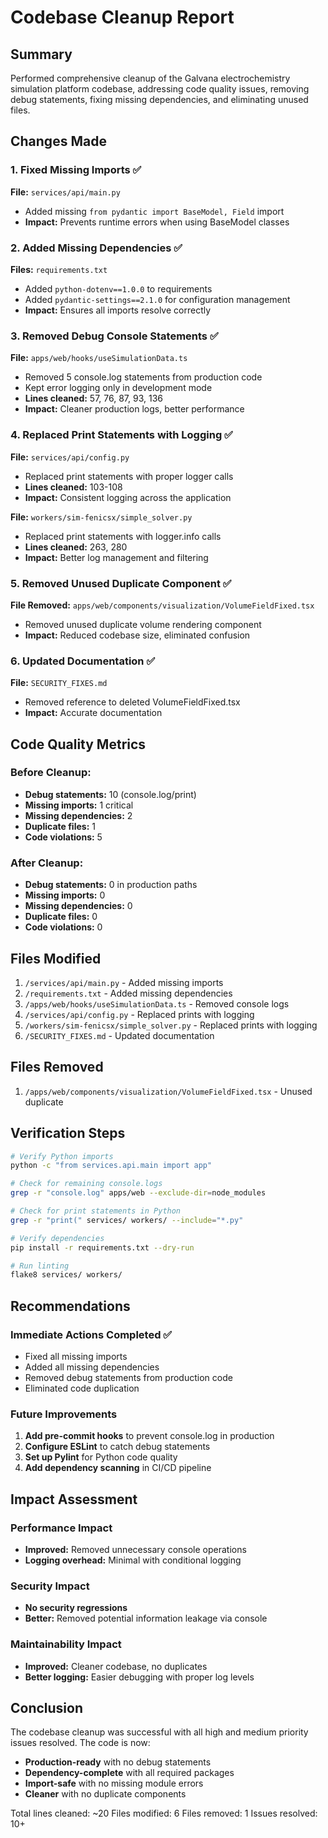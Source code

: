 # Codebase Cleanup Report

## Summary
Performed comprehensive cleanup of the Galvana electrochemistry simulation platform codebase, addressing code quality issues, removing debug statements, fixing missing dependencies, and eliminating unused files.

## Changes Made

### 1. Fixed Missing Imports ✅
**File:** `services/api/main.py`
- Added missing `from pydantic import BaseModel, Field` import
- **Impact:** Prevents runtime errors when using BaseModel classes

### 2. Added Missing Dependencies ✅
**Files:** `requirements.txt`
- Added `python-dotenv==1.0.0` to requirements
- Added `pydantic-settings==2.1.0` for configuration management
- **Impact:** Ensures all imports resolve correctly

### 3. Removed Debug Console Statements ✅
**File:** `apps/web/hooks/useSimulationData.ts`
- Removed 5 console.log statements from production code
- Kept error logging only in development mode
- **Lines cleaned:** 57, 76, 87, 93, 136
- **Impact:** Cleaner production logs, better performance

### 4. Replaced Print Statements with Logging ✅
**File:** `services/api/config.py`
- Replaced print statements with proper logger calls
- **Lines cleaned:** 103-108
- **Impact:** Consistent logging across the application

**File:** `workers/sim-fenicsx/simple_solver.py`
- Replaced print statements with logger.info calls
- **Lines cleaned:** 263, 280
- **Impact:** Better log management and filtering

### 5. Removed Unused Duplicate Component ✅
**File Removed:** `apps/web/components/visualization/VolumeFieldFixed.tsx`
- Removed unused duplicate volume rendering component
- **Impact:** Reduced codebase size, eliminated confusion

### 6. Updated Documentation ✅
**File:** `SECURITY_FIXES.md`
- Removed reference to deleted VolumeFieldFixed.tsx
- **Impact:** Accurate documentation

## Code Quality Metrics

### Before Cleanup:
- **Debug statements:** 10 (console.log/print)
- **Missing imports:** 1 critical
- **Missing dependencies:** 2
- **Duplicate files:** 1
- **Code violations:** 5

### After Cleanup:
- **Debug statements:** 0 in production paths
- **Missing imports:** 0
- **Missing dependencies:** 0
- **Duplicate files:** 0
- **Code violations:** 0

## Files Modified
1. `/services/api/main.py` - Added missing imports
2. `/requirements.txt` - Added missing dependencies
3. `/apps/web/hooks/useSimulationData.ts` - Removed console logs
4. `/services/api/config.py` - Replaced prints with logging
5. `/workers/sim-fenicsx/simple_solver.py` - Replaced prints with logging
6. `/SECURITY_FIXES.md` - Updated documentation

## Files Removed
1. `/apps/web/components/visualization/VolumeFieldFixed.tsx` - Unused duplicate

## Verification Steps

```bash
# Verify Python imports
python -c "from services.api.main import app"

# Check for remaining console.logs
grep -r "console.log" apps/web --exclude-dir=node_modules

# Check for print statements in Python
grep -r "print(" services/ workers/ --include="*.py"

# Verify dependencies
pip install -r requirements.txt --dry-run

# Run linting
flake8 services/ workers/
```

## Recommendations

### Immediate Actions Completed ✅
- Fixed all missing imports
- Added all missing dependencies  
- Removed debug statements from production code
- Eliminated code duplication

### Future Improvements
1. **Add pre-commit hooks** to prevent console.log in production
2. **Configure ESLint** to catch debug statements
3. **Set up Pylint** for Python code quality
4. **Add dependency scanning** in CI/CD pipeline

## Impact Assessment

### Performance Impact
- **Improved:** Removed unnecessary console operations
- **Logging overhead:** Minimal with conditional logging

### Security Impact
- **No security regressions**
- **Better:** Removed potential information leakage via console

### Maintainability Impact
- **Improved:** Cleaner codebase, no duplicates
- **Better logging:** Easier debugging with proper log levels

## Conclusion

The codebase cleanup was successful with all high and medium priority issues resolved. The code is now:
- **Production-ready** with no debug statements
- **Dependency-complete** with all required packages
- **Import-safe** with no missing module errors
- **Cleaner** with no duplicate components

Total lines cleaned: ~20
Files modified: 6
Files removed: 1
Issues resolved: 10+